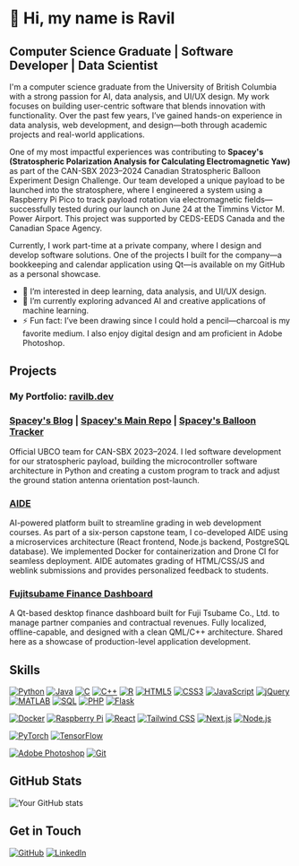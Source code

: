 # 👋 Hi, my name is Ravil

## Computer Science Graduate | Software Developer | Data Scientist
I'm a computer science graduate from the University of British Columbia with a strong passion for AI, data analysis, and UI/UX design. My work focuses on building user-centric software that blends innovation with functionality. Over the past few years, I’ve gained hands-on experience in data analysis, web development, and design—both through academic projects and real-world applications.

One of my most impactful experiences was contributing to **Spacey's (Stratospheric Polarization Analysis for Calculating Electromagnetic Yaw)** as part of the CAN-SBX 2023–2024 Canadian Stratospheric Balloon Experiment Design Challenge. Our team developed a unique payload to be launched into the stratosphere, where I engineered a system using a Raspberry Pi Pico to track payload rotation via electromagnetic fields—successfully tested during our launch on June 24 at the Timmins Victor M. Power Airport. This project was supported by CEDS-EEDS Canada and the Canadian Space Agency. 

Currently, I work part-time at a private company, where I design and develop software solutions. One of the projects I built for the company—a bookkeeping and calendar application using Qt—is available on my GitHub as a personal showcase. 

- 👀 I’m interested in deep learning, data analysis, and UI/UX design.
- 🌱 I’m currently exploring advanced AI and creative applications of machine learning.
- ⚡ Fun fact: I’ve been drawing since I could hold a pencil—charcoal is my favorite medium. I also enjoy digital design and am proficient in Adobe Photoshop.

## Projects

### My Portfolio: [ravilb.dev](https://www.ravilb.dev/)

### [Spacey's Blog](https://spaceys.blog/) | [Spacey's Main Repo](https://github.com/R4VILKHGB/Spaceys) | [Spacey's Balloon Tracker](https://github.com/R4VILKHGB/Spaceys-balloon-tracker)
Official UBCO team for CAN-SBX 2023–2024. I led software development for our stratospheric payload, building the microcontroller software architecture in Python and creating a custom program to track and adjust the ground station antenna orientation post-launch.

### [AIDE](https://www.youtube.com/watch?v=Tc8tgeKsu0M)
AI-powered platform built to streamline grading in web development courses. As part of a six-person capstone team, I co-developed AIDE using a microservices architecture (React frontend, Node.js backend, PostgreSQL database). We implemented Docker for containerization and Drone CI for seamless deployment. AIDE automates grading of HTML/CSS/JS and weblink submissions and provides personalized feedback to students. 

### [Fujitsubame Finance Dashboard](https://github.com/R4VILKHGB/fujitsubame-finance-dashboard) 
A Qt-based desktop finance dashboard built for Fuji Tsubame Co., Ltd. to manage partner companies and contractual revenues. Fully localized, offline-capable, and designed with a clean QML/C++ architecture. Shared here as a showcase of production-level application development.
  
## Skills

<!-- Programming Languages:-->
[![Python](https://img.shields.io/badge/Python-3776AB?style=for-the-badge&logo=python&logoColor=white)](https://www.python.org/)
[![Java](https://img.shields.io/badge/Java-007396?style=for-the-badge&logo=java&logoColor=white)](https://www.java.com/)
[![C](https://img.shields.io/badge/C-A8B9CC?style=for-the-badge&logo=c&logoColor=white)](https://en.wikipedia.org/wiki/C_(programming_language))
[![C++](https://img.shields.io/badge/C++-00599C?style=for-the-badge&logo=c%2B%2B&logoColor=white)](https://en.wikipedia.org/wiki/C%2B%2B)
[![R](https://img.shields.io/badge/R-276DC3?style=for-the-badge&logo=r&logoColor=white)](https://www.r-project.org/)
[![HTML5](https://img.shields.io/badge/HTML5-E34F26?style=for-the-badge&logo=html5&logoColor=white)](https://developer.mozilla.org/en-US/docs/Web/Guide/HTML/HTML5)
[![CSS3](https://img.shields.io/badge/CSS3-1572B6?style=for-the-badge&logo=css3&logoColor=white)](https://developer.mozilla.org/en-US/docs/Web/CSS)
[![JavaScript](https://img.shields.io/badge/JavaScript-F7DF1E?style=for-the-badge&logo=javascript&logoColor=black)](https://developer.mozilla.org/en-US/docs/Web/JavaScript)
[![jQuery](https://img.shields.io/badge/jQuery-0769AD?style=for-the-badge&logo=jquery&logoColor=white)](https://jquery.com/)
[![MATLAB](https://img.shields.io/badge/MATLAB-0076A8?style=for-the-badge&logo=mathworks&logoColor=white)](https://www.mathworks.com/products/matlab.html)
[![SQL](https://img.shields.io/badge/SQL-003B57?style=for-the-badge&logo=postgresql&logoColor=white)](https://www.postgresql.org/)
[![PHP](https://img.shields.io/badge/PHP-777BB4?style=for-the-badge&logo=php&logoColor=white)](https://www.php.net/)
[![Flask](https://img.shields.io/badge/Flask-000000?style=for-the-badge&logo=flask&logoColor=white)](https://flask.palletsprojects.com/)

<!-- Technologies/ Frameworks:-->
[![Docker](https://img.shields.io/badge/Docker-2496ED?style=for-the-badge&logo=docker&logoColor=white)](https://www.docker.com/)
[![Raspberry Pi](https://img.shields.io/badge/Raspberry%20Pi-C51A4A?style=for-the-badge&logo=raspberry-pi&logoColor=white)](https://www.raspberrypi.org/)
[![React](https://img.shields.io/badge/React-61DAFB?style=for-the-badge&logo=react&logoColor=white)](https://reactjs.org/)
[![Tailwind CSS](https://img.shields.io/badge/Tailwind%20CSS-38B2AC?style=for-the-badge&logo=tailwind-css&logoColor=white)](https://tailwindcss.com/)
[![Next.js](https://img.shields.io/badge/Next.js-000000?style=for-the-badge&logo=next.js&logoColor=white)](https://nextjs.org/)
[![Node.js](https://img.shields.io/badge/Node.js-339933?style=for-the-badge&logo=nodedotjs&logoColor=white)](https://nodejs.org/)

<!-- Deep Learning Frameworks:-->
[![PyTorch](https://img.shields.io/badge/PyTorch-EE4C2C?style=for-the-badge&logo=pytorch&logoColor=white)](https://pytorch.org/)
[![TensorFlow](https://img.shields.io/badge/TensorFlow-FF6F00?style=for-the-badge&logo=tensorflow&logoColor=white)](https://www.tensorflow.org/)

<!-- Tools:-->
[![Adobe Photoshop](https://img.shields.io/badge/Adobe%20Photoshop-31A8FF?style=for-the-badge&logo=adobe-photoshop&logoColor=white)](https://www.adobe.com/products/photoshop.html)
[![Git](https://img.shields.io/badge/Git-100000?style=for-the-badge&logo=github&logoColor=white)](https://git-scm.com/)

## GitHub Stats

![Your GitHub stats](https://github-readme-stats.vercel.app/api?username=R4VILKHGB&show_icons=true)

## Get in Touch

[![GitHub](https://img.shields.io/badge/GitHub-181717?style=for-the-badge&logo=github&logoColor=white)](https://github.com/R4VILKHGB)
[![LinkedIn](https://img.shields.io/badge/LinkedIn-0077B5?style=for-the-badge&logo=linkedin&logoColor=white)](https://www.linkedin.com/in/ravil-b-689b562a8)
